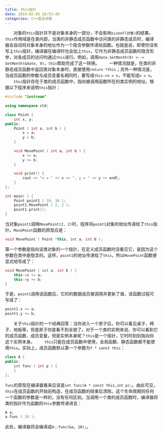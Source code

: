 ```yaml
---
title: this指针
date: 2019-02-05 18:53:49
categories: C++语法详解
---
```

&emsp;&emsp;对象的`this`指针并不是对象本身的一部分，不会影响`sizeof(对象)`的结果。`this`作用域是在类内部，当类的非静态成员函数中访问类的非静态成员时，编译器会自动将对象本身的地址作为一个隐含参数传递给函数。也就是说，即使你没有写上`this`指针，编译器在编译时也会加上`this`，它作为非静态成员函数的隐含形参，对各成员的访问均通过`this`进行。例如，调用`date.SetMonth(9) <--> SetMonth(&date, 9)`，`this`帮助完成了这一转换。
&emsp;&emsp;一种情况就是，在类的非静态成员函数中返回类对象本身时，直接使用`return *this`；另外一种情况是，当成员函数的参数与成员变量名相同时，要写成`this->n = n`，不能写成`n = n`。
&emsp;&emsp;`this`指针存在于类的成员函数中，指向被调用函数所在的类实例的地址。根据以下程序来说明`this`指针：

``` cpp
#include "iostream"
​
using namespace std;
​
class Point {
    int x, y;
public:
    Point ( int a, int b ) {
        x = a;
        y = b;
    }
​
    void MovePoint ( int a, int b ) {
        x += a;
        y += b;
    }
​
    void print() {
        cout << "x = " << x << ", y = " << y << endl;
    }
};
​
int main( ) {
    Point point1 ( 10, 10 );
    point1.MovePoint ( 2, 2 );
    point1.print();
}
```

当对象`point1`调用`MovePoint(2, 2)`时，程序将`point1`对象的地址传递给了`this`指针。`MovePoint`函数的原型应是：

``` cpp
void MovePoint ( Point *this, int a, int b );
```

第一个参数是指向该类对象的一个指针，在定义成员函数时没看见它，是因为这个参数在类中是隐含的。这样，`point1`的地址传递给了`this`，所以`MovePoint`函数便显式地写成了：

``` cpp
void MovePoint ( int a, int b ) {
    this->x += a;
    this->y += b;
}
```

于是，`point1`调用该函数后，它的的数据成员被调用并更新了值，该函数过程可写成了：

``` cpp
point1.x += a;
point1.y += b;
```

&emsp;&emsp;关于`this`指针的一个经典回答：当你进入一个房子后，你可以看见桌子、椅子、地板等，但是房子你是看不到全貌了。对于一个类的实例来说，你可以看到它的成员函数、成员变量，但是实例本身呢？`this`是一个指针，它时时刻刻指向你这个实例本身。
&emsp;&emsp;`this`只能在成员函数中使用，全局函数、静态函数都不能使用`this`。实际上，成员函数默认第一个参数为`T * const this`：

``` cpp
class A {
public:
    int func ( int p ) {
    }
};
```

`func`的原型在编译器看来应该是`int func(A * const this,int p);`。由此可见，`this`在成员函数的开始前构造，在成员函数的结束后清除。这个生命周期同任何一个函数的参数是一样的，没有任何区别。当调用一个类的成员函数时，编译器将类的指针作为函数的`this`参数传递进去：

``` cpp
A a;
a.func ( 10 );
```

此处，编译器将会编译成`A::func(&a, 10);`。